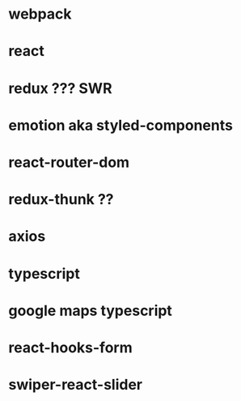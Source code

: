 # webpack
# react
# redux ??? SWR
# emotion aka styled-components
# react-router-dom 
# redux-thunk ??
# axios

# typescript
# google maps typescript
# react-hooks-form
# swiper-react-slider


